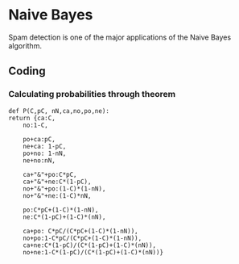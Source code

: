 # Naive Bayes 
Spam detection is one of the major applications of the Naive Bayes algorithm.

## Coding 
### Calculating probabilities through theorem
	def P(C,pC, nN,ca,no,po,ne):
    return {ca:C, 
        no:1-C,
        
        po+ca:pC,
        ne+ca: 1-pC,
        po+no: 1-nN, 
        ne+no:nN,
        
        ca+"&"+po:C*pC,
        ca+"&"+ne:C*(1-pC), 
        no+"&"+po:(1-C)*(1-nN),
        no+"&"+ne:(1-C)*nN,
        
        po:C*pC+(1-C)*(1-nN), 
        ne:C*(1-pC)+(1-C)*(nN),
        
        ca+po: C*pC/(C*pC+(1-C)*(1-nN)),
        no+po:1-C*pC/(C*pC+(1-C)*(1-nN)),
        ca+ne:C*(1-pC)/(C*(1-pC)+(1-C)*(nN)),
        no+ne:1-C*(1-pC)/(C*(1-pC)+(1-C)*(nN))}

